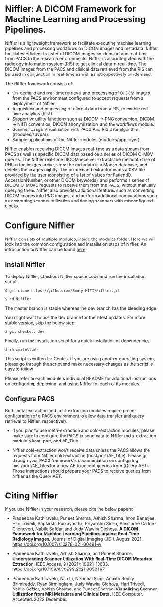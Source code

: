 # Niffler: A DICOM Framework for Machine Learning and Processing Pipelines.

Niffler is a lightweight framework to facilitate executing machine learning pipelines and processing workflows on DICOM images and metadata. Niffler facilitates efficient transfer of DICOM images on-demand and real-time from PACS to the research environments. Niffler is also integrated with the radiology information system (RIS) to get clinical data in real-time. The DICOM images from the PACS and clinical data retrieved from the RIS can be used in conjunction in real-time as well as retrospectively on-demand.

The Niffler framework consists of:
- On-demand and real-time retrieval and processing of DICOM images from the PACS environment configured to accept requests from a deployment of Niffler.
- Acquisition and processing of clinical data from a RIS, to enable real-time analytics (RTA).
- Supportive utility functions such as DICOM → PNG conversion, DICOM → NifTi conversion, DICOM anonymization, and the workflows module.
- Scanner Usage Visualization with PACS And RIS data algorithm (modules/suvpar).
- Sample applications of the Niffler modules (modules/app-layer).

Niffler enables receiving DICOM images real-time as a data stream from PACS as well as specific DICOM data based on a series of DICOM C-MOV queries. The Niffler real-time DICOM receiver extracts the metadata free of PHI as the images arrive, store the metadata in a Mongo database, and deletes the images nightly. The on-demand extractor reads a CSV file provided by the user (consisting of a list of values for PatientID, AccessionNumber, or other DICOM keywords), and performs a series of DICOM C-MOVE requests to receive them from the PACS, without manually querying them. Niffler also provides additional features such as converting DICOM images into PNG images, and perform additional computations such as computing scanner utilization and finding scanners with misconfigured clocks.


# Configure Niffler

Niffler consists of multiple modules, inside the modules folder. Here we will look into the common configuration and installation steps of Niffler. An introduction to Niffler can be found [here](https://emory-hiti.github.io/Niffler/).


## Install Niffler

To deploy Niffler, checkout Niffler source code and run the installation script.
```
$ git clone https://github.com/Emory-HITI/Niffler.git

$ cd Niffler
```
The master branch is stable whereas the dev branch has the bleeding edge.

You might want to use the dev branch for the latest updates. For more stable version, skip the below step:
```
$ git checkout dev
```
Finally, run the installation script for a quick installation of dependencies. 

```
$ sh install.sh
```

This script is written for Centos. If you are using another operating system, please go through the script and make necessary changes as the script is easy to follow.

Please refer to each module's individual README for additional instructions on configuring, deploying, and using Niffler for each of its modules.


## Configure PACS

Both meta-extraction and cold-extraction modules require proper configuration of a PACS environment to allow data transfer and query retrieval to Niffler, respectively.

* If you plan to use meta-extraction and cold-extraction modules, please make sure to configure the PACS to send data to Niffler meta-extraction module's host, port, and AE_Title. 

* Niffler cold-extraction won't receive data unless the PACS allows the requests from Niffler cold-extraction (host/port/AE_Title). Please go through your PACS framework's documentation on configuring host/port/AE_Tiles for a new AE to accept queries from (Query AET). Those instructions should prepare your PACS to receive queries from Niffler as the Query AET.



# Citing Niffler

If you use Niffler in your research, please cite the below papers:

* Pradeeban Kathiravelu, Puneet Sharma, Ashish Sharma, Imon Banerjee, Hari Trivedi, Saptarshi Purkayastha, Priyanshu Sinha, Alexandre Cadrin-Chenevert, Nabile Safdar, and Judy Wawira Gichoya. **A DICOM Framework for Machine Learning Pipelines against Real-Time Radiology Images.** Journal of Digital Imaging (JDI). August 2021. https://doi.org/10.1007/s10278-021-00491-w

* Pradeeban Kathiravelu, Ashish Sharma, and Puneet Sharma. **Understanding Scanner Utilization With Real-Time DICOM Metadata Extraction.** IEEE Access, 9 (2021): 10621-10633. https://doi.org/10.1109/ACCESS.2021.3050467

* Pradeeban Kathiravelu, Nan Li, Nishchal Singi, Ananth Reddy Bhimireddy, Ryan Birmingham, Judy Wawira Gichoya, Hari Trivedi, Nabile Safdar, Ashish Sharma, and Puneet Sharma. **Visualizing Scanner Utilization from MRI Metadata and Clinical Data.** IEEE Computer. Accepted. 2022 December.
